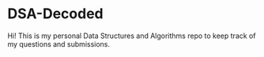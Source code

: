 # DSA-Decoded

Hi! This is my personal Data Structures and Algorithms repo to keep track of my questions and submissions.
